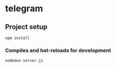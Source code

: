 # telegram

## Project setup

```
npm install
```

### Compiles and hot-reloads for development

```
nodemon server.js
```

